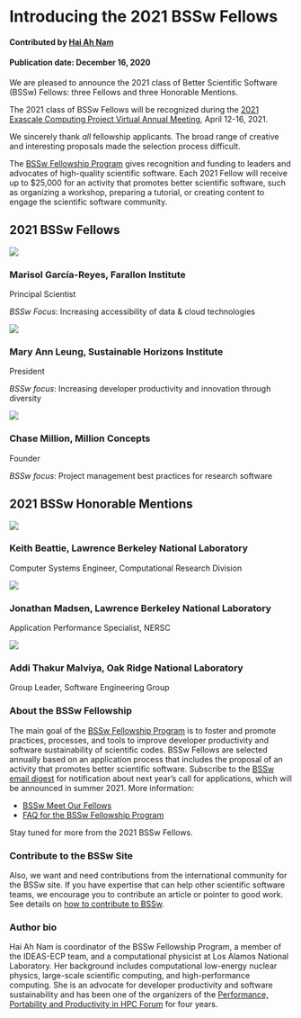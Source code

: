 # Introducing the 2021 BSSw Fellows

#### Contributed by [Hai Ah Nam](https://github.com/hnamLANL "Hai Ah Nam GitHub Profile")

#### Publication date: December 16, 2020

We are pleased to announce the 2021 class of Better Scientific Software (BSSw) Fellows: three Fellows and three Honorable Mentions.

The 2021 class of BSSw Fellows will be recognized during the [2021 Exascale Computing Project Virtual Annual Meeting](https://www.ecpannualmeeting.com), April 12-16, 2021.  

We sincerely thank _all_ fellowship applicants. The broad range of creative and interesting proposals made the selection process difficult.

The [BSSw Fellowship Program](https://bssw.io/fellowship) gives recognition and funding to leaders and advocates of high-quality scientific software. Each 2021 Fellow will receive up to $25,000 for an activity that promotes better scientific software, such as organizing a workshop, preparing a tutorial, or creating content to engage the scientific software community.  


## 2021 BSSw Fellows

<div class='fellow'>
<div class='img_div'>
  <img src='../../images/Blog_1220_Fell_garciaReyes.jpg' class='logo' />
</div>  

<div class='short_bio'>
  <h3> Marisol García-Reyes, Farallon Institute</h3>
  <p>Principal Scientist</p>
  <p><i>BSSw Focus</i>: Increasing accessibility of data & cloud technologies</p>
</div>  
</div>

<div class='fellow'>
<div class='img_div'>
<img src='../../images/Blog_1220_Fell_leung.jpg' class='logo' />
</div>
  
<div class='short_bio'>
  <h3>Mary Ann Leung, Sustainable Horizons Institute</h3>
  <p>President</p>
  <p><i>BSSw focus</i>: Increasing developer productivity and innovation through diversity </p>
</div> 
</div>


<div class='fellow'>
<div class='img_div'>
<img src='../../images/Blog_1220_Fell_million.jpg' class='logo' />
</div>

<div class='short_bio'>
  <h3> Chase Million, Million Concepts</h3>
  <p>Founder</p>
  <p><i>BSSw focus</i>: Project management best practices for research software</p>
</div> 
</div>

## 2021 BSSw Honorable Mentions

<div class='fellow'>
<div class='img_div'>
<img src='../../images/Blog_1220_HM_beattie.jpg' class='logo' />
</div>

<div class='short_bio'>
  <h3>Keith Beattie, Lawrence Berkeley National Laboratory</h3>
  <p>Computer Systems Engineer, Computational Research Division</p> 
</div>
</div>
  

<div class='fellow'>
<div class='img_div'>
<img src='../../images/Blog_1220_HM_madsen.jpg' class='logo' />
</div>

<div class='short_bio'>
  <h3>Jonathan Madsen, Lawrence Berkeley National Laboratory</h3>
  <p>Application Performance Specialist, NERSC</p>
</div>
</div>


<div class='fellow'>
<div class='img_div'>
<img src='../../images/Blog_1220_HM_malviya.jpg' class='logo' />
</div>

<div class='short_bio'>
  <h3>Addi Thakur Malviya, Oak Ridge National Laboratory</h3>
  <p>Group Leader, Software Engineering Group</p>
</div>
</div>

### About the BSSw Fellowship
The main goal of the [BSSw Fellowship Program](https://bssw.io/fellowship) is to foster and promote practices, processes, and tools to improve developer productivity and software sustainability of scientific codes. BSSw Fellows are selected annually based on an application process that includes the proposal of an activity that promotes better scientific software. Subscribe to the [BSSw email digest](https://bssw.io/pages/receive-our-email-digest) for notification about next year’s call for applications, which will be announced in summer 2021.  More information:

- [BSSw Meet Our Fellows](https://bssw.io/pages/meet-our-fellows)
- [FAQ for the BSSw Fellowship Program](https://bssw.io/pages/bssw-fellowship-faq) 

Stay tuned for more from the 2021 BSSw Fellows. 

### Contribute to the BSSw Site
Also, we want and need contributions from the international community for the BSSw site.  If you have expertise that can help other scientific software teams, we encourage you to contribute an article or pointer to good work.  See details on [how to contribute to BSSw](https://bssw.io/pages/what-to-contribute-content-for-better-scientific-software).

### Author bio
Hai Ah Nam is coordinator of the BSSw Fellowship Program, a member of the IDEAS-ECP team, and a computational physicist at Los Alamos National Laboratory.  Her  background includes computational low-energy nuclear physics, large-scale scientific computing, and high-performance computing. She is an advocate for developer productivity and software sustainability and has been one of the organizers of the [Performance, Portability and Productivity in HPC Forum](https://p3hpcforum2020.alcf.anl.gov/) for four years.

<!---
Publish: yes
Track: community
RSS update: 2020-12-16
Categories: collaboration
Topics: projects and organizations
Tags: bssw-article
Level: 2
Prerequisites: default
Aggregate: none
--->
